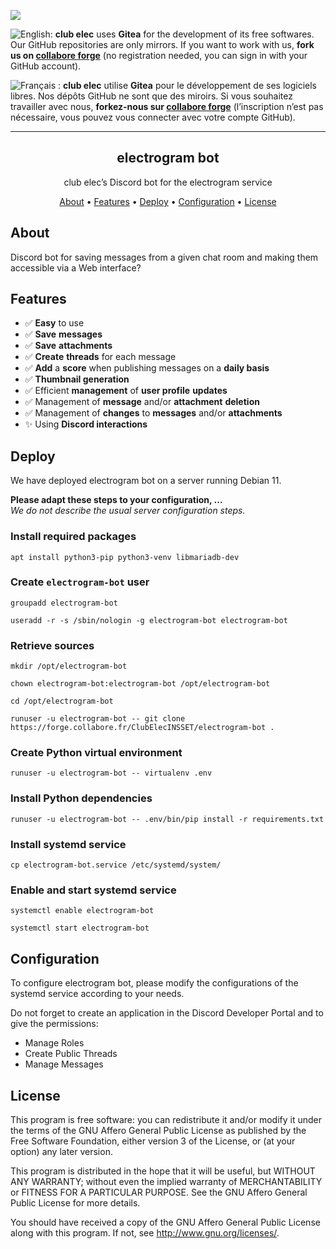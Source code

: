 [![](https://upload.wikimedia.org/wikipedia/commons/thumb/b/bb/Gitea_Logo.svg/48px-Gitea_Logo.svg.png)](https://forge.collabore.fr)

![English:](https://upload.wikimedia.org/wikipedia/commons/thumb/7/77/Flag_of_the_United_States_and_United_Kingdom.png/20px-Flag_of_the_United_States_and_United_Kingdom.png) **club elec** uses **Gitea** for the development of its free softwares. Our GitHub repositories are only mirrors.
If you want to work with us, **fork us on [collabore forge](https://forge.collabore.fr/)** (no registration needed, you can sign in with your GitHub account).

![Français :](https://upload.wikimedia.org/wikipedia/commons/thumb/b/bc/Flag_of_France_(1794%E2%80%931815%2C_1830%E2%80%931974%2C_2020%E2%80%93present).svg/20px-Flag_of_France_(1794%E2%80%931815%2C_1830%E2%80%931974%2C_2020%E2%80%93present).svg.png) **club elec** utilise **Gitea** pour le développement de ses logiciels libres. Nos dépôts GitHub ne sont que des miroirs.
Si vous souhaitez travailler avec nous, **forkez-nous sur [collabore forge](https://forge.collabore.fr/)** (l’inscription n’est pas nécessaire, vous pouvez vous connecter avec votre compte GitHub).
* * *

<h2 align="center">electrogram bot</h2>
<p align="center">
club elec’s Discord bot for the electrogram service</p>
<p align="center">
    <a href="#about">About</a> •
    <a href="#features">Features</a> •
    <a href="#deploy">Deploy</a> •
    <a href="#configuration">Configuration</a> •
    <a href="#license">License</a>
</p>

## About

Discord bot for saving messages from a given chat room and making them accessible via a Web interface?

## Features

- ✅ **Easy** to use
- ✅ **Save** **messages**
- ✅ **Save** **attachments**
- ✅ **Create** **threads** for each message
- ✅ **Add** a **score** when publishing messages on a **daily basis**
- ✅ **Thumbnail generation**
- ✅ Efficient **management** of **user profile** **updates**
- ✅ Management of **message** and/or **attachment** **deletion**
- ✅ Management of **changes** to **messages** and/or **attachments**
- ✨ Using **Discord interactions**

## Deploy

We have deployed electrogram bot on a server running Debian 11.

**Please adapt these steps to your configuration, ...**  
*We do not describe the usual server configuration steps.*

### Install required packages

```
apt install python3-pip python3-venv libmariadb-dev
```

### Create `electrogram-bot` user

```
groupadd electrogram-bot
```

```
useradd -r -s /sbin/nologin -g electrogram-bot electrogram-bot
```

### Retrieve sources

```
mkdir /opt/electrogram-bot
```

```
chown electrogram-bot:electrogram-bot /opt/electrogram-bot
```

```
cd /opt/electrogram-bot
```

```
runuser -u electrogram-bot -- git clone https://forge.collabore.fr/ClubElecINSSET/electrogram-bot .
```

### Create Python virtual environment

```
runuser -u electrogram-bot -- virtualenv .env
```

### Install Python dependencies

```
runuser -u electrogram-bot -- .env/bin/pip install -r requirements.txt
```

### Install systemd service

```
cp electrogram-bot.service /etc/systemd/system/
```

### Enable and start systemd service

```
systemctl enable electrogram-bot
```

```
systemctl start electrogram-bot
```

## Configuration

To configure electrogram bot, please modify the configurations of the systemd service according to your needs.

Do not forget to create an application in the Discord Developer Portal and to give the permissions:
- Manage Roles
- Create Public Threads
- Manage Messages

## License

This program is free software: you can redistribute it and/or modify it under the terms of the GNU Affero General Public License as published by the Free Software Foundation, either version 3 of the License, or (at your option) any later version.

This program is distributed in the hope that it will be useful, but WITHOUT ANY WARRANTY; without even the implied warranty of MERCHANTABILITY or FITNESS FOR A PARTICULAR PURPOSE. See the GNU Affero General Public License for more details.

You should have received a copy of the GNU Affero General Public License along with this program. If not, see http://www.gnu.org/licenses/.

